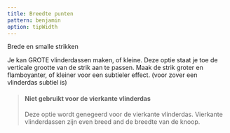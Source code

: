 ```yaml
---
title: Breedte punten
pattern: benjamin
option: tipWidth
---
```


Brede en smalle strikken

Je kan GROTE vlinderdassen maken, of kleine. Deze optie staat je toe de verticale grootte van de strik aan te passen. Maak de strik groter en flamboyanter, of kleiner voor een subtieler effect. (voor zover een vlinderdas subtiel is)

> #### Niet gebruikt voor de vierkante vlinderdas
> 
> Deze optie wordt genegeerd voor de vierkante vlinderdas. Vierkante vlinderdassen zijn even breed and de breedte van de knoop.